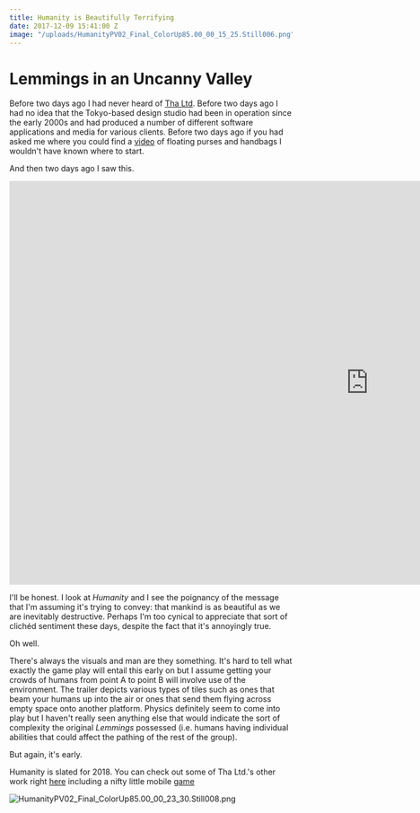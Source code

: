 ```yaml
---
title: Humanity is Beautifully Terrifying
date: 2017-12-09 15:41:00 Z
image: "/uploads/HumanityPV02_Final_ColorUp85.00_00_15_25.Still006.png"
---
```


# Lemmings in an Uncanny Valley

Before two days ago I had never heard of [Tha Ltd](http://tha.jp/). Before two days ago I had no idea that the Tokyo-based design studio had been in operation since the early 2000s and had produced a number of different software applications and media for various clients. Before two days ago if you had asked me where you could find a [video](https://www.youtube.com/watch?v=IhRZllQ903U) of floating purses and handbags I wouldn't have known where to start.  

And then two days ago I saw this. 

<iframe width="1280" height="720" src="https://www.youtube.com/embed/KTOCv7EMmoI" frameborder="0" gesture="media" allow="encrypted-media" allowfullscreen></iframe>

I'll be honest. I look at *Humanity* and I see the poignancy of the message that I'm assuming it's trying to convey: that mankind is as beautiful as we are inevitably destructive. Perhaps I'm too cynical to appreciate that sort of clichéd sentiment these days, despite the fact that it's annoyingly true. 

Oh well. 

There's always the visuals and man are they something. It's hard to tell what exactly the game play will entail this early on but I assume getting your crowds of humans from point A to point B will involve use of the environment. The trailer depicts various types of tiles such as ones that beam your humans up into the air or ones that send them flying across empty space onto another platform. Physics definitely seem to come into play but I haven't really seen anything else that would indicate the sort of complexity the original *Lemmings* possessed (i.e. humans having individual abilities that could affect the pathing of the rest of the group). 

But again, it's early. 

Humanity is slated for 2018. You can check out some of Tha Ltd.'s other work right [here](http://tha.jp/works) including a nifty little mobile [game](http://tha.jp/5682)

![HumanityPV02_Final_ColorUp85.00_00_23_30.Still008.png](/uploads/HumanityPV02_Final_ColorUp85.00_00_23_30.Still008.png)

